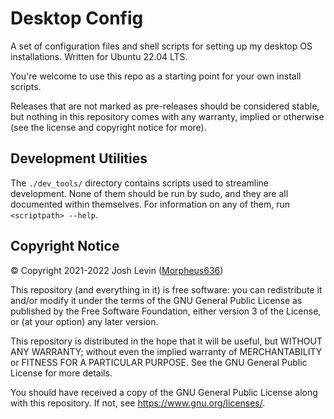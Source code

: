# Desktop Config
A set of configuration files and shell scripts for setting up my desktop OS installations. Written for Ubuntu 22.04 LTS.

You're welcome to use this repo as a starting point for your own install scripts. 

Releases that are not marked as pre-releases should be considered stable, but nothing in this repository comes with any warranty,
implied or otherwise (see the license and copyright notice for more).

## Development Utilities
The `./dev_tools/` directory contains scripts used to streamline development.
None of them should be run by sudo, and they are all documented within themselves. For information on any of them, run `<scriptpath> --help`.

## Copyright Notice
© Copyright 2021-2022 Josh Levin ([Morpheus636](https://github.com/morpheus636))

This repository (and everything in it) is free software: you can redistribute it and/or modify
it under the terms of the GNU General Public License as published by
the Free Software Foundation, either version 3 of the License, or
(at your option) any later version.

This repository is distributed in the hope that it will be useful,
but WITHOUT ANY WARRANTY; without even the implied warranty of
MERCHANTABILITY or FITNESS FOR A PARTICULAR PURPOSE.  See the
GNU General Public License for more details.

You should have received a copy of the GNU General Public License
along with this repository.  If not, see <https://www.gnu.org/licenses/>.
